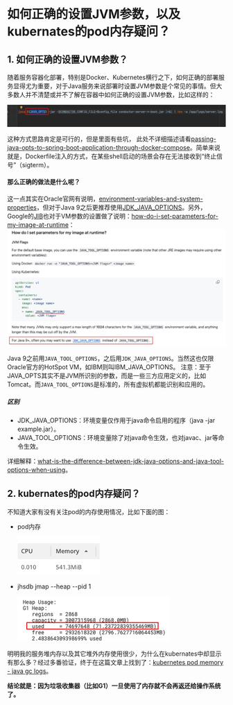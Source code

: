 # 如何正确的设置JVM参数，以及kubernates的pod内存疑问？

## 1. 如何正确的设置JVM参数？
随着服务容器化部署，特别是Docker、Kubernetes横行之下，如何正确的部署服务显得尤为重要，对于Java服务来说部署时设置JVM参数是个常见的事情。但大多数人并不清楚或并不了解在容器中如何正确的设置JVM参数，比如这样的：

![jvm-dockerfile.png](assets/jvm-dockerfile.png)

这种方式思路肯定是可行的，但是里面有些坑， 此处不详细描述请看[passing-java-opts-to-spring-boot-application-through-docker-compose](https://stackoverflow.com/questions/53785577/passing-java-opts-to-spring-boot-application-through-docker-compose)。简单来说就是，Dockerfile注入的方式，在某些shell启动的场景会存在无法接收到“终止信号”（sigterm）。

#### 那么正确的做法是什么呢？

这一点其实在Oracle官网有说明，[environment-variables-and-system-properties](https://docs.oracle.com/en/java/javase/11/troubleshoot/environment-variables-and-system-properties.html#GUID-A91E7E21-2E91-48C4-89A4-836A7C0EE93B)，但对于Java 9之后更推荐使用[JDK_JAVA_OPTIONS](https://docs.oracle.com/en/java/javase/11/tools/java.html#GUID-3B1CE181-CD30-4178-9602-230B800D4FAE__USINGTHEJDK_JAVA_OPTIONSLAUNCHERENV-F3C0E3BA)。另外，Google的[JIB](https://github.com/GoogleContainerTools/jib)也对于VM参数的设置做了说明：[how-do-i-set-parameters-for-my-image-at-runtime](https://github.com/GoogleContainerTools/jib/blob/master/docs/faq.md#how-do-i-set-parameters-for-my-image-at-runtime)：
![jvm-options-k8s.png](assets/jvm-options-k8s.png)

Java 9之前用`JAVA_TOOL_OPTIONS`，之后用`JDK_JAVA_OPTIONS`。当然这也仅限Oracle官方的HotSpot VM，如IBM则叫IBM_JAVA_OPTIONS。
注意：至于JAVA_OPTS其实不是JVM所识别的参数，而是一些三方应用定义的，比如Tomcat。而`JAVA_TOOL_OPTIONS`是标准的，所有虚拟机都能识别和应用的。

##### 区别
- JDK_JAVA_OPTIONS：环境变量仅作用于java命令启用的程序（java -jar example.jar）。
- JAVA_TOOL_OPTIONS：环境变量除了对java命令生效，也对javac、jar等命令生效。

详细解释：[what-is-the-difference-between-jdk-java-options-and-java-tool-options-when-using](https://stackoverflow.com/questions/52986487/what-is-the-difference-between-jdk-java-options-and-java-tool-options-when-using)。

## 2. kubernates的pod内存疑问？
不知道大家有没有关注pod的内存使用情况，比如下面的图：
- pod内存

    ![k8s-pod-memory-upgrade_java.png](assets%2Fk8s-pod-memory-upgrade_java.png)

- jhsdb jmap --heap --pid 1

    ![jvm-jhsdb-upgrade_java.png](assets%2Fjvm-jhsdb-upgrade_java.png)

明明我的服务堆内存以及其它堆外内存使用很少，为什么在kubernates中却显示有那么多？经过多番验证，终于在这篇文章上找到了：[kubernetes pod memory - java gc logs](https://stackoverflow.com/questions/61506136/kubernetes-pod-memory-java-gc-logs)。

**结论就是：因为垃圾收集器（比如G1）一旦使用了内存就不会再返还给操作系统了。**